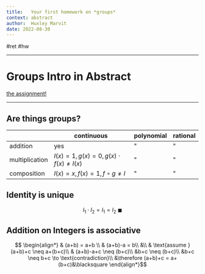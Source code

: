 ```yaml
---
title:   Your first homework on *groups*
context: abstract
author:  Huxley Marvit
date: 2022-08-30
---
```


#ret #hw 

***

# Groups Intro in Abstract

[the assignment!](https://nuevaschool.instructure.com/courses/4390/assignments/71998)

***
## Are things groups?
|                | continuous                                      | polynomial | rational |
| -------------- | ----------------------------------------------- | ---------- | -------- |
| addition       | yes                                             | "           | "         |
| multiplication | $I(x) = 1, g(x) = 0, g(x) \cdot f(x) \neq I(x)$ | "           |       "   |
| composition    | $I(x) = x, f(x) = 1, f \circ g \neq I$                                                 |     "       | "         |

## Identity is unique 
$$I_{1} \cdot I_{2} = I_{1} = I_{2} \text{ } \blacksquare$$

## Addition on Integers is associative
$$ \begin{align*}
&
(a+b) = a+b \\ &
 (a+b)-a = b\\ &\\
&
 \text{assume } (a+b)+c \neq a+(b+c)\\
&
(a+b)-a+c \neq (b+c)\\
&b+c \neq (b+c)\\
&b+c \neq b+c \to \text{contradiction}\\
&\therefore (a+b)+c = a+(b+c)&\blacksquare 
\end{align*}$$




